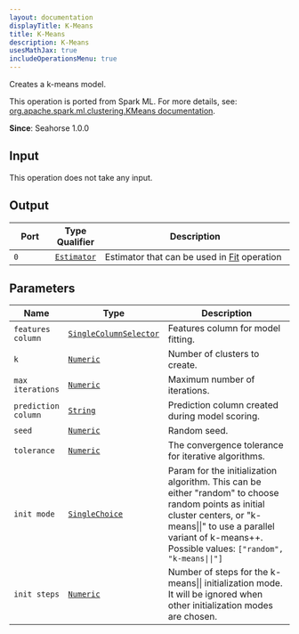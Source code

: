 ```yaml
---
layout: documentation
displayTitle: K-Means
title: K-Means
description: K-Means
usesMathJax: true
includeOperationsMenu: true
---
```

Creates a k-means model.

This operation is ported from Spark ML. For more details, see: <a target="_blank" href="http://spark.apache.org/docs/1.6.0/api/scala/index.html#org.apache.spark.ml.clustering.KMeans">org.apache.spark.ml.clustering.KMeans documentation</a>.

**Since**: Seahorse 1.0.0

## Input

This operation does not take any input.

## Output


<table>
<thead>
<tr>
<th style="width:15%">Port</th>
<th style="width:15%">Type Qualifier</th>
<th style="width:70%">Description</th>
</tr>
</thead>
<tbody>
    <tr><td><code>0</code></td><td><code><a href="../classes/estimator.html">Estimator</a></code></td><td>Estimator that can be used in <a href="fit.html">Fit</a> operation</td></tr>
</tbody>
</table>


## Parameters


<table class="table">
<thead>
<tr>
<th style="width:15%">Name</th>
<th style="width:15%">Type</th>
<th style="width:70%">Description</th>
</tr>
</thead>
<tbody>

<tr>
<td><code>features column</code></td>
<td><code><a href="../parameter_types.html#single-column-selector">SingleColumnSelector</a></code></td>
<td>Features column for model fitting.</td>
</tr>

<tr>
<td><code>k</code></td>
<td><code><a href="../parameter_types.html#numeric">Numeric</a></code></td>
<td>Number of clusters to create.</td>
</tr>

<tr>
<td><code>max iterations</code></td>
<td><code><a href="../parameter_types.html#numeric">Numeric</a></code></td>
<td>Maximum number of iterations.</td>
</tr>

<tr>
<td><code>prediction column</code></td>
<td><code><a href="../parameter_types.html#string">String</a></code></td>
<td>Prediction column created during model scoring.</td>
</tr>

<tr>
<td><code>seed</code></td>
<td><code><a href="../parameter_types.html#numeric">Numeric</a></code></td>
<td>Random seed.</td>
</tr>

<tr>
<td><code>tolerance</code></td>
<td><code><a href="../parameter_types.html#numeric">Numeric</a></code></td>
<td>The convergence tolerance for iterative algorithms.</td>
</tr>

<tr>
<td><code>init mode</code></td>
<td><code><a href="../parameter_types.html#single-choice">SingleChoice</a></code></td>
<td>Param for the initialization algorithm. This can be either "random" to choose random points as initial cluster centers, or "k-means||" to use a parallel variant of k-means++. Possible values: <code>["random", "k-means||"]</code></td>
</tr>

<tr>
<td><code>init steps</code></td>
<td><code><a href="../parameter_types.html#numeric">Numeric</a></code></td>
<td>Number of steps for the k-means|| initialization mode. It will be ignored when other initialization modes are chosen.</td>
</tr>

</tbody>
</table>

